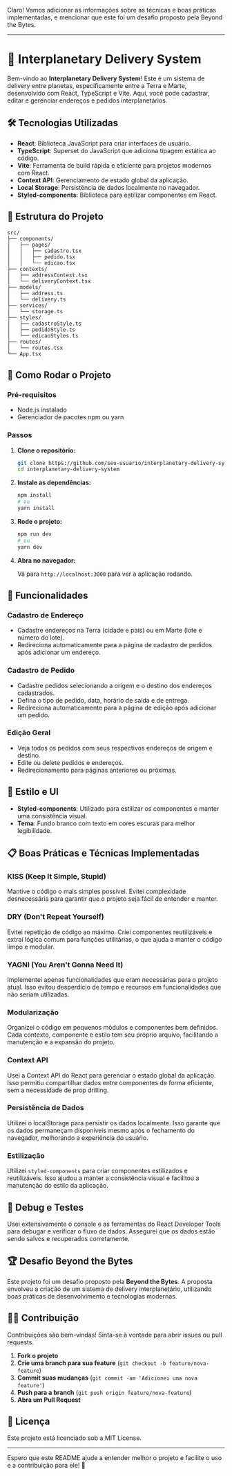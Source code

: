 Claro! Vamos adicionar as informações sobre as técnicas e boas práticas implementadas, e mencionar que este foi um desafio proposto pela Beyond the Bytes.

---

# 🚀 Interplanetary Delivery System

Bem-vindo ao **Interplanetary Delivery System**! Este é um sistema de delivery entre planetas, especificamente entre a Terra e Marte, desenvolvido com React, TypeScript e Vite. Aqui, você pode cadastrar, editar e gerenciar endereços e pedidos interplanetários.

## 🛠️ Tecnologias Utilizadas

- **React**: Biblioteca JavaScript para criar interfaces de usuário.
- **TypeScript**: Superset do JavaScript que adiciona tipagem estática ao código.
- **Vite**: Ferramenta de build rápida e eficiente para projetos modernos com React.
- **Context API**: Gerenciamento de estado global da aplicação.
- **Local Storage**: Persistência de dados localmente no navegador.
- **Styled-components**: Biblioteca para estilizar componentes em React.

## 📂 Estrutura do Projeto

```
src/
├── components/
│   ├── pages/
│   │   ├── cadastro.tsx
│   │   ├── pedido.tsx
│   │   └── edicao.tsx
├── contexts/
│   ├── addressContext.tsx
│   └── deliveryContext.tsx
├── models/
│   ├── address.ts
│   └── delivery.ts
├── services/
│   └── storage.ts
├── styles/
│   ├── cadastroStyle.ts
│   ├── pedidoStyle.ts
│   └── edicaoStyles.ts
├── routes/
│   └── routes.tsx
└── App.tsx
```

## 🚀 Como Rodar o Projeto

### Pré-requisitos

- Node.js instalado
- Gerenciador de pacotes npm ou yarn

### Passos

1. **Clone o repositório:**

   ```bash
   git clone https://github.com/seu-usuario/interplanetary-delivery-system.git
   cd interplanetary-delivery-system
   ```

2. **Instale as dependências:**

   ```bash
   npm install
   # ou
   yarn install
   ```

3. **Rode o projeto:**

   ```bash
   npm run dev
   # ou
   yarn dev
   ```

4. **Abra no navegador:**

   Vá para `http://localhost:3000` para ver a aplicação rodando.

## 📜 Funcionalidades

### Cadastro de Endereço

- Cadastre endereços na Terra (cidade e país) ou em Marte (lote e número do lote).
- Redireciona automaticamente para a página de cadastro de pedidos após adicionar um endereço.

### Cadastro de Pedido

- Cadastre pedidos selecionando a origem e o destino dos endereços cadastrados.
- Defina o tipo de pedido, data, horário de saída e de entrega.
- Redireciona automaticamente para a página de edição após adicionar um pedido.

### Edição Geral

- Veja todos os pedidos com seus respectivos endereços de origem e destino.
- Edite ou delete pedidos e endereços.
- Redirecionamento para páginas anteriores ou próximas.

## 🎨 Estilo e UI

- **Styled-components**: Utilizado para estilizar os componentes e manter uma consistência visual.
- **Tema**: Fundo branco com texto em cores escuras para melhor legibilidade.

## 📋 Boas Práticas e Técnicas Implementadas

### KISS (Keep It Simple, Stupid)

Mantive o código o mais simples possível. Evitei complexidade desnecessária para garantir que o projeto seja fácil de entender e manter.

### DRY (Don't Repeat Yourself)

Evitei repetição de código ao máximo. Criei componentes reutilizáveis e extraí lógica comum para funções utilitárias, o que ajuda a manter o código limpo e modular.

### YAGNI (You Aren't Gonna Need It)

Implementei apenas funcionalidades que eram necessárias para o projeto atual. Isso evitou desperdício de tempo e recursos em funcionalidades que não seriam utilizadas.

### Modularização

Organizei o código em pequenos módulos e componentes bem definidos. Cada contexto, componente e estilo tem seu próprio arquivo, facilitando a manutenção e a expansão do projeto.

### Context API

Usei a Context API do React para gerenciar o estado global da aplicação. Isso permitiu compartilhar dados entre componentes de forma eficiente, sem a necessidade de prop drilling.

### Persistência de Dados

Utilizei o localStorage para persistir os dados localmente. Isso garante que os dados permaneçam disponíveis mesmo após o fechamento do navegador, melhorando a experiência do usuário.

### Estilização

Utilizei `styled-components` para criar componentes estilizados e reutilizáveis. Isso ajudou a manter a consistência visual e facilitou a manutenção do estilo da aplicação.

## 🐞 Debug e Testes

Usei extensivamente o console e as ferramentas do React Developer Tools para debugar e verificar o fluxo de dados. Assegurei que os dados estão sendo salvos e recuperados corretamente.

## 🏆 Desafio Beyond the Bytes

Este projeto foi um desafio proposto pela **Beyond the Bytes**. A proposta envolveu a criação de um sistema de delivery interplanetário, utilizando boas práticas de desenvolvimento e tecnologias modernas.

## 👨‍💻 Contribuição

Contribuições são bem-vindas! Sinta-se à vontade para abrir issues ou pull requests.

1. **Fork o projeto**
2. **Crie uma branch para sua feature** (`git checkout -b feature/nova-feature`)
3. **Commit suas mudanças** (`git commit -am 'Adicionei uma nova feature'`)
4. **Push para a branch** (`git push origin feature/nova-feature`)
5. **Abra um Pull Request**

## 📄 Licença

Este projeto está licenciado sob a MIT License.

---

Espero que este README ajude a entender melhor o projeto e facilite o uso e a contribuição para ele! 🚀
